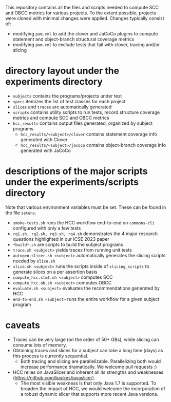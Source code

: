 This repository contains all the files and scripts needed to compute SCC and OBCC metrics for various projects.
To the extent possible, projects were cloned with minimal changes were applied. Changes typically consist of:
* modifying `pom.xml` to add the clover and JaCoCo plugins to compute statement and object-branch structural coverage metrics
* modifying `pom.xml` to exclude tests that fail with clover, tracing and/or slicing

# directory layout under the experiments directory
* `subjects` contains the programs/projects under test
* `specs` itemizes the list of test classes for each project
* `slices` and `traces` are automatically generated
* `scripts` contains utility scripts to run tests, record structure coverage metrics and compute SCC and OBCC metrics
* `hcc_results` contains output files generated, organized by subject programs
  * `hcc_results/<subject>/clover` contains statement coverage info generated with Clover
  * `hcc_results/<subject>/jacoco` contains object-branch coverage info generated with JaCoCo

# descriptions of the major scripts under the experiments/scripts directory
Note that various environment variables must be set. These can be found in the file `setenv`.
* `smoke-tests.sh` runs the HCC workflow end-to-end on `commons-cli` configured with only a few tests
* `rq1.sh, rq2.sh, rq3.sh, rq4.sh` demonstrates the 4 major research questions highlighted in our ICSE 2023 paper
* `*build*.sh` are scripts to build the subject programs
* `trace.sh <subject>` yields traces from running unit tests
* `autogen-slicer.sh <subject>` automatically generates the slicing scripts needed by `slice.sh`
* `slice.sh <subject>` runs the scripts inside of `slicing_scripts` to generate slices on a per assertion basis
* `compute_hcc.stmt.sh <subject>` computes SCC
* `compute_hcc.ob.sh <subject>` computes OBCC
* `evaluate.sh <subject>` evaluates the recommendations generated by HCC
* `end-to-end.sh <subject>` runs the entire workflow for a given subject program

# caveats
* Traces can be very large (on the order of 50+ GBs), while slicing can consume lots of memory.
* Obtaining traces and slices for a subject can take a long time (days) as this process is currently sequential. 
  * Both tracing and slicing are parallelizable. Parallelizing both would increase performance dramatically. We welcome pull requests :)
* HCC relies on JavaSlicer and inherent all its strengths and weaknesses (https://github.com/backes/javaslicer). 
  * The most visible weakness is that only Java 1.7 is supported. To broaden the impact of HCC, we would welcome the incorporation of a robust dynamic slicer that supports more recent Java versions.
